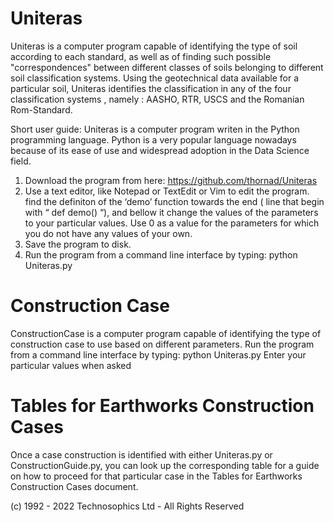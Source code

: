 # Uniteras
Uniteras is a computer program capable of identifying the type of soil according to each standard, as well as of finding such possible "correspondences" between different classes of soils belonging to different soil classification systems. Using the geotechnical data available for a particular soil, Uniteras identifies the classification in any of the four classification systems , namely : AASHO, RTR, USCS and the Romanian  Rom-Standard. 

Short user guide:
Uniteras  is a computer program writen in the Python programming language. Python is a very popular language nowadays because of its ease of use and widespread adoption in the Data Science field.  
1.	Download the program from here:  https://github.com/thornad/Uniteras
2.	Use a text editor, like Notepad or TextEdit or Vim to edit the program. find the definiton of the ‘demo’ function towards the end ( line that begin with “ def demo() “), and bellow it change the values of the parameters to your particular values. Use 0 as a value for the parameters for which you do not have any values of your own.
3.	Save the program to disk.
4.	Run the program from a command line interface by typing:   python Uniteras.py

# Construction Case 
ConstructionCase is a computer program capable of identifying the type of construction case to use based on different parameters.
Run the program from a command line interface by typing:   python Uniteras.py
Enter your particular values when asked

# Tables for Earthworks Construction Cases
Once a case construction is identified with either Uniteras.py or ConstructionGuide.py, you can look up the corresponding table for a guide on how to proceed for that particular case in the Tables for Earthworks Construction Cases document.


(c) 1992 - 2022 Technosophics Ltd -  All Rights Reserved
